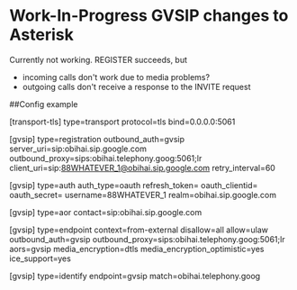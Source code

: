 # Work-In-Progress GVSIP changes to Asterisk

Currently not working. REGISTER succeeds, but
- incoming calls don't work due to media problems?
- outgoing calls don't receive a response to the INVITE request

##Config example

[transport-tls]
type=transport
protocol=tls
bind=0.0.0.0:5061

[gvsip]
type=registration
outbound_auth=gvsip
server_uri=sip:obihai.sip.google.com
outbound_proxy=sips:obihai.telephony.goog:5061\;lr
client_uri=sip:88WHATEVER_1@obihai.sip.google.com
retry_interval=60

[gvsip]
type=auth
auth_type=oauth
refresh_token=<your oauth refresh token>
oauth_clientid=<your oauth client id>
oauth_secret=<your oauth client secret>
username=88WHATEVER_1
realm=obihai.sip.google.com

[gvsip]
type=aor
contact=sip:obihai.sip.google.com

[gvsip]
type=endpoint
context=from-external
disallow=all
allow=ulaw
outbound_auth=gvsip
outbound_proxy=sips:obihai.telephony.goog:5061\;lr
aors=gvsip
media_encryption=dtls
media_encryption_optimistic=yes
ice_support=yes

[gvsip]
type=identify
endpoint=gvsip
match=obihai.telephony.goog

